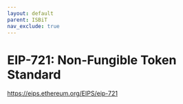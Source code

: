 ```yaml
---
layout: default
parent: ISBiT
nav_exclude: true
---
```


# EIP-721: Non-Fungible Token Standard

<https://eips.ethereum.org/EIPS/eip-721>